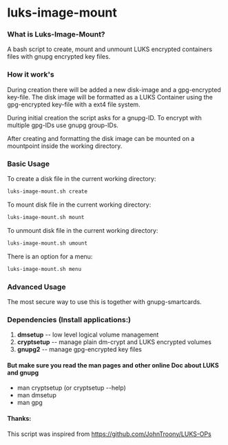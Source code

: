 luks-image-mount
========

### What is Luks-Image-Mount? 
A bash script to create, mount and unmount LUKS encrypted 
containers files with gnupg encrypted key files.

### How it work's

During creation there will be added a new disk-image and a 
gpg-encrypted key-file. The disk image will be formatted as
a LUKS Container using the gpg-encrypted key-file with a ext4 
file system.

During initial creation the script asks for a gnupg-ID. To 
encrypt with multiple gpg-IDs use gnupg group-IDs.

After creating and formatting the disk image can be mounted on a 
mountpoint inside the working directory.

### Basic Usage 

To create a disk file in the current working directory:
```bash
luks-image-mount.sh create
```

To mount disk file in the current working directory:
```bash
luks-image-mount.sh mount
```

To unmount disk file in the current working directory:
```bash
luks-image-mount.sh umount
```

There is an option for a menu:
```bash
luks-image-mount.sh menu
```

### Advanced Usage

The most secure way to use this is together with gnupg-smartcards.


### Dependencies (Install applications:)
1. **dmsetup** -- low level logical volume management
2. **cryptsetup** -- manage plain dm-crypt and LUKS encrypted volumes
3. **gnupg2** -- manage gpg-encrypted key files

#### But make sure you read the man pages and other online Doc about LUKS and gnupg
* man cryptsetup (or cryptsetup --help)
* man dmsetup
* man gpg

#### Thanks:

This script was inspired from https://github.com/JohnTroony/LUKS-OPs
